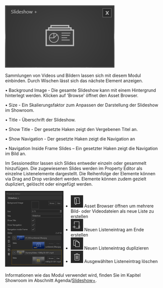 ![SlideShowModul](../img/Manager/Module/Slideshowplus_Module.PNG) 

Sammlungen von Videos und Bildern lassen sich mit diesem Modul einbinden. Durch Wischen lässt sich das nächste Element anzeigen.


•    Background Image - Die gesamte Slideshow kann mit einem Hintergrund hinterlegt werden. Klicken auf 'Browse' öffnet den Asset Browser. 



•    Size - Ein Skalierungsfaktor zum Anpassen der Darstellung der Slideshow im Showroom. 



•    Title - Überschrift der Slideshow.



•    Show Title - Der gesetzte Haken zeigt den Vergebenen Titel an.



•    Show Navigation - Der gesetzte Haken zeigt die Navigation an 



•    Navigation Inside Frame Slides – Ein gesetzter Haken zeigt die Navigation im Bild an. 


Im Sessioneditor lassen sich Slides entweder einzeln oder gesammelt hinzufügen. Die zugewiesenen Slides werden im Property Editor als einzelne Listenelemente dargestellt. Die Reihenfolge der Elemente können via Drag and Drop verändert werden. Elemente können zudem gezielt dupliziert, gelöscht oder eingefügt werden.

<div style="display: flex; justify-content: space-between;">

<div>
        <img src="../img/Manager/Module/Slideshowplus_PropertyEditor.PNG" />
</div>

<ul>
    <li><div><img src="../img/Manager/Module/Storyboardplus_Icon_Folder.PNG" /> Asset Browser öffnen um mehrere Bild- oder Videodateien als neue Liste zu erstellen</div> </li>
    <li><div>
        <img src="../img/Manager/Module/Storyboardplus_Icon_New.PNG"/> Neuen Listeneintrag am Ende erstellen
    </div></li>
    <li><div><img src="../img/Manager/Module/Storyboardplus_Icon_Duplicate.PNG"/> Neuen Listeneintrag duplizieren</div></li>
    <li><div><img src="../img/Manager/Module/Storyboardplus_Icon_Delete.PNG"/> Ausgewählten Listeneintrag löschen</div></li>
</ul>


</div>

Informationen wie das Modul verwendet wird, finden Sie im Kapitel Showroom im Abschnitt Agenda/[Slideshow+](../../agendaalternate/#slideshow_1).

